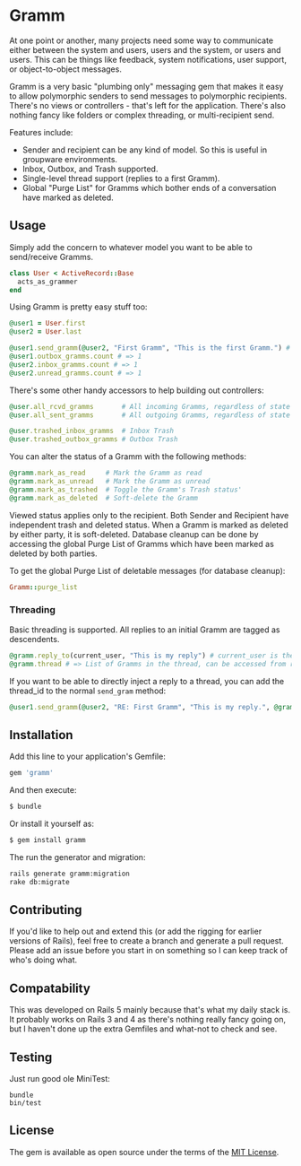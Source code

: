 # Gramm

At one point or another, many projects need some way to communicate either between the system and users, users and the system, or users and users. This can be things like feedback, system notifications, user support, or object-to-object messages.

Gramm is a very basic "plumbing only" messaging gem that makes it easy to allow polymorphic senders to send messages to polymorphic recipients. There's no views or controllers - that's left for the application. There's also nothing fancy like folders or complex threading, or multi-recipient send.

Features include:

- Sender and recipient can be any kind of model. So this is useful in groupware environments.
- Inbox, Outbox, and Trash supported.
- Single-level thread support (replies to a first Gramm).
- Global "Purge List" for Gramms which bother ends of a conversation have marked as deleted.

## Usage

Simply add the concern to whatever model you want to be able to send/receive Gramms.

```ruby
class User < ActiveRecord::Base
  acts_as_grammer
end
```

Using Gramm is pretty easy stuff too:

```ruby
@user1 = User.first
@user2 = User.last

@user1.send_gramm(@user2, "First Gramm", "This is the first Gramm.") # => created Gramm
@user1.outbox_gramms.count # => 1
@user2.inbox_gramms.count # => 1
@user2.unread_gramms.count # => 1
```

There's some other handy accessors to help building out controllers:

```ruby
@user.all_rcvd_gramms       # All incoming Gramms, regardless of state
@user.all_sent_gramms       # All outgoing Gramms, regardless of state

@user.trashed_inbox_gramms  # Inbox Trash
@user.trashed_outbox_gramms # Outbox Trash
```

You can alter the status of a Gramm with the following methods:

```ruby
@gramm.mark_as_read     # Mark the Gramm as read
@gramm.mark_as_unread   # Mark the Gramm as unread
@gramm.mark_as_trashed  # Toggle the Gramm's Trash status'
@gramm.mark_as_deleted  # Soft-delete the Gramm
```

Viewed status applies only to the recipient. Both Sender and Recipient have independent trash and deleted status. When a Gramm is marked as deleted by either party, it is soft-deleted. Database cleanup can be done by accessing the global Purge List of Gramms which have been marked as deleted by both parties.

To get the global Purge List of deletable messages (for database cleanup):

```ruby
Gramm::purge_list
```

### Threading

Basic threading is supported. All replies to an initial Gramm are tagged as descendents.

```ruby
@gramm.reply_to(current_user, "This is my reply") # current_user is the sender
@gramm.thread # => List of Gramms in the thread, can be accessed from replies too
```

If you want to be able to directly inject a reply to a thread, you can add the thread_id to the normal `send_gram` method:

```ruby
@user1.send_gramm(@user2, "RE: First Gramm", "This is my reply.", @gramm.id)
```

## Installation
Add this line to your application's Gemfile:

```ruby
gem 'gramm'
```

And then execute:
```bash
$ bundle
```

Or install it yourself as:
```bash
$ gem install gramm
```

The run the generator and migration:
```bash
rails generate gramm:migration
rake db:migrate
```

## Contributing

If you'd like to help out and extend this (or add the rigging for earlier versions of Rails), feel free to create a branch and generate a pull request. Please add an issue before you start in on something so I can keep track of who's doing what.

## Compatability

This was developed on Rails 5 mainly because that's what my daily stack is. It probably works on Rails 3 and 4 as there's nothing really fancy going on, but I haven't done up the extra Gemfiles and what-not to check and see.

## Testing

Just run good ole MiniTest:

```shell
bundle
bin/test
```

## License
The gem is available as open source under the terms of the [MIT License](http://opensource.org/licenses/MIT).

